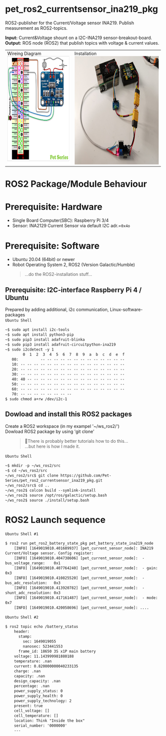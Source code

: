 # pet_ros2_currentsensor_ina219_pkg
ROS2-publisher for the Current/Voltage sensor INA219. Publish measurement as ROS2-topics.

**Input:** Current&Voltage shount on a I2C-INA219 sensor-breakout-board. \
**Output:** ROS node (ROS2) that publish topics with voltage & current values.

<table>
    <td>Wireing Diagram<br>
        <img src="./doc/pet_ros2_currentsensor(INA219)_wiring.png" height="350px">
    </td>
    <td>Installation<br>
        <img src="./doc/pet_ros2_currentsensor(photo01).jpg" height="350px">
    </td>
  </table>

# ROS2 Package/Module Behaviour

# Prerequisite: Hardware
* Single Board Computer(SBC): Raspberry Pi 3/4
* Sensor: INA2129 Current Sensor via default I2C adr.=<code>0x4o</code>

# Prerequisite: Software
* Ubuntu 20.04 (64bit) or newer
* Robot Operating System 2, ROS2 (Version Galactic/Humble)
  <blockquote>...do the ROS2-installation stuff...</blockquote>

## Prerequisite: I2C-interface Raspberry Pi 4 / Ubuntu
Prepared by adding additional, i2c communication, Linux-software-packages <br/>
`Ubuntu Shell`
```
~$ sudo apt install i2c-tools
~$ sudo apt install python3-pip
~$ sudo pip3 install adafruit-blinka
~$ sudo pip3 install adafruit-circuitpython-ina219
~$ sudo i2cdetect -y 1
        0  1  2  3  4  5  6  7  8  9  a  b  c  d  e  f
   00:          -- -- -- -- -- -- -- -- -- -- -- -- -- 
   10: -- -- -- -- -- -- -- -- -- -- -- -- -- -- -- -- 
   20: -- -- -- -- -- -- -- -- -- -- -- -- -- -- -- -- 
   30: -- -- -- -- -- -- -- -- -- -- -- -- -- -- -- -- 
   40: 40 -- -- -- -- -- -- -- -- -- -- -- -- -- -- -- 
   50: -- -- -- -- -- -- -- -- -- -- -- -- -- -- -- -- 
   60: -- -- -- -- -- -- -- -- -- -- -- -- -- -- -- -- 
   70: -- -- -- -- -- -- -- --    
$ sudo chmod a+rw /dev/i2c-1
```

## Dowload and install this ROS2 packages
Create a ROS2 workspace (in my exampel '~/ws_ros2/') \
Dowload ROS2 package by using 'git clone'
<ul><blockquote>🤔There is probably better tutorials how to do this...<br/>
                ...but here is how I made it.<br/>
</blockquote></ul>

`Ubuntu Shell`
```
~$ mkdir -p ~/ws_ros2/src
~$ cd ~/ws_ros2/src
~/ws_ros2/src$ git clone https://github.com/Pet-Series/pet_ros2_currentsensor_ina219_pkg.git
~/ws_ros2/src$ cd ..
~/ws_ros2$ colcon build --symlink-install
~/ws_ros2$ source /opt/ros/galactic/setup.bash
~/ws_ros2$ source ./install/setup.bash
```

# ROS2 Launch sequence
`Ubuntu Shell #1`
```
$ ros2 run pet_ros2_battery_state_pkg pet_battery_state_ina219_node  
    [INFO] [1649019010.401689937] [pet_current_sensor_node]: INA219 Current/Voltage sensor. Config register: 
    [INFO] [1649019010.404738606] [pet_current_sensor_node]:  - bus_voltage_range:    0x1
    [INFO] [1649019010.407764240] [pet_current_sensor_node]:  - gain:                 0x3
    [INFO] [1649019010.410825520] [pet_current_sensor_node]:  - bus_adc_resolution:   0x3
    [INFO] [1649019010.413920782] [pet_current_sensor_node]:  - shunt_adc_resolution: 0x3
    [INFO] [1649019010.417161487] [pet_current_sensor_node]:  - mode:                 0x7
    [INFO] [1649019010.420058696] [pet_current_sensor_node]: ....  
```

`Ubuntu Shell #2`
```
$ ros2 topic echo /battery_status 
    header:
      stamp:
        sec: 1649019055
        nanosec: 523441553
      frame_id: 18650 3S x1P main battery
    voltage: 11.143999981880188
    temperature: .nan
    current: 0.820000000040233135
    charge: .nan
    capacity: .nan
    design_capacity: .nan
    percentage: .nan
    power_supply_status: 0
    power_supply_health: 0
    power_supply_technology: 2
    present: true
    cell_voltage: []
    cell_temperature: []
    location: Think "Inside the box"
    serial_number: '0000000'
    --- 
```
